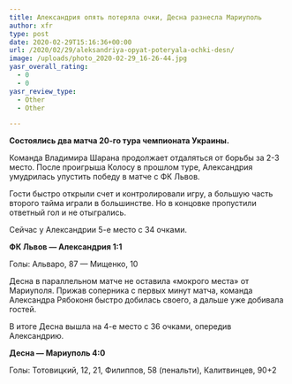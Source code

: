 ```yaml
---
title: Александрия опять потеряла очки, Десна разнесла Мариуполь
author: xfr
type: post
date: 2020-02-29T15:16:36+00:00
url: /2020/02/29/aleksandriya-opyat-poteryala-ochki-desn/
image: /uploads/photo_2020-02-29_16-26-44.jpg
yasr_overall_rating:
  - 0
  - 0
yasr_review_type:
  - Other
  - Other

---
```

**Состоялись два матча 20-го тура чемпионата Украины.**

Команда Владимира Шарана продолжает отдаляться от борьбы за 2-3 место. После проигрыша Колосу в прошлом туре, Александрия умудрилась упустить победу в матче с ФК Львов.

Гости быстро открыли счет и контролировали игру, а большую часть второго тайма играли в большинстве. Но в концовке пропустили ответный гол и не отыгрались.

Сейчас у Александрии 5-е место с 34 очками.

**ФК Львов &#8212; Александрия 1:1**
  
Голы: Альваро, 87 &#8212; Мищенко, 10

Десна в параллельном матче не оставила «мокрого места» от Мариуполя. Прижав соперника с первых минут матча, команда Александра Рябоконя быстро добилась своего, а дальше уже добивала гостей.

В итоге Десна вышла на 4-е место с 36 очками, опередив Александрию.

**Десна &#8212; Мариуполь 4:0**
  
Голы: Тотовицкий, 12, 21, Филиппов, 58 (пенальти), Калитвинцев, 90+2
